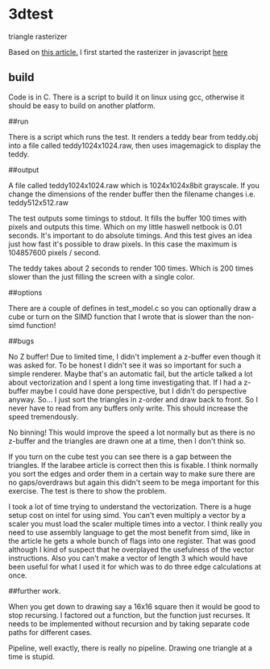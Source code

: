 # 3dtest
triangle rasterizer

Based on [this article.](https://software.intel.com/en-us/articles/rasterization-on-larrabee)
I first started the rasterizer in javascript [here](http://biotagon.com/3dtest/)

## build

Code is in C. There is a script to build it on linux using gcc, otherwise it should be easy to build on another platform.

##run

There is a script which runs the test. It renders a teddy bear from teddy.obj into a file called teddy1024x1024.raw, then uses imagemagick to display the teddy.

##output

A file called teddy1024x1024.raw which is 1024x1024x8bit grayscale. If you change the dimensions of the render buffer then the filename changes i.e. teddy512x512.raw

The test outputs some timings to stdout. It fills the buffer 100 times with pixels and outputs this time. Which on my little haswell netbook is 0.01 seconds. It's important to do absolute timings. And this test gives an idea just how fast it's possible to draw pixels. In this case the maximum is 104857600 pixels / second.

The teddy takes about 2 seconds to render 100 times. Which is 200 times slower than the just filling the screen with a single color.

##options

There are a couple of defines in test_model.c so you can optionally draw a cube or turn on the SIMD function that I wrote that is slower than the non-simd function!

##bugs

No Z buffer! Due to limited time, I didn't implement a z-buffer even though it was asked for. To be honest I didn't see it was so important for such a simple renderer. Maybe that's an automatic fail, but the article talked a lot about vectorization and I spent a long time investigating that. If I had a z-buffer maybe I could have done perspective, but I didn't do perspective anyway. So... I just sort the triangles in z-order and draw back to front. So I never have to read from any buffers only write. This should increase the speed tremendously.

No binning! This would improve the speed a lot normally but as there is no z-buffer and the triangles are drawn one at a time, then I don't think so.

If you turn on the cube test you can see there is a gap between the triangles. If the larabee article is correct then this is fixable. I think normally you sort the edges and order them in a certain way to make sure there are no gaps/overdraws but again this didn't seem to be mega important for this exercise. The test is there to show the problem.

I took a lot of time trying to understand the vectorization. There is a huge setup cost on intel for using simd. You can't even multiply a vector by a scaler you must load the scaler multiple times into a vector. I think really you need to use assembly language to get the most benefit from simd, like in the article he gets a whole bunch of flags into one register. That was good although I kind of suspect that he overplayed the usefulness of the vector instructions. Also you can't make a vector of length 3 which would have been useful for what I used it for which was to do three edge calculations at once.

##further work.

When you get down to drawing say a 16x16 square then it would be good to stop recursing. I factored out a function, but the function just recurses. It needs to be implemented without recursion and by taking separate code paths for different cases.

Pipeline, well exactly, there is really no pipeline. Drawing one triangle at a time is stupid.
